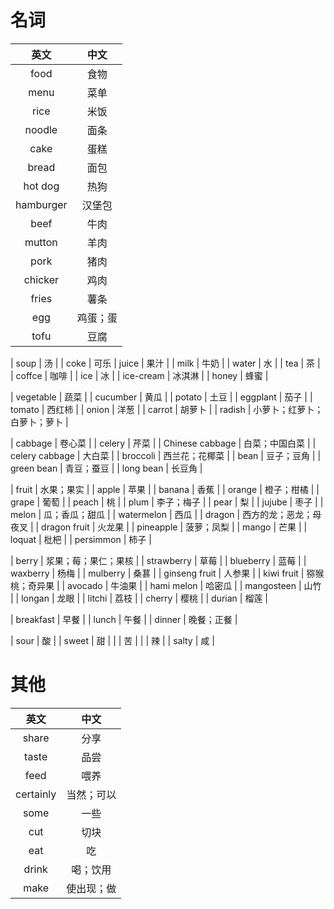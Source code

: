 # 名词
|英文|中文|
|:---:|:---:|
| food | 食物 |
| menu | 菜单 |
| rice | 米饭 |
| noodle | 面条 |
| cake | 蛋糕 |
| bread | 面包 |
| hot dog | 热狗 |
| hamburger | 汉堡包 |
| beef | 牛肉 |
| mutton | 羊肉 |
| pork | 猪肉 |
| chicker | 鸡肉 |
| fries | 薯条 |
| egg | 鸡蛋；蛋 |
| tofu | 豆腐 |

| soup | 汤 |
| coke | 可乐
| juice | 果汁 | 
| milk | 牛奶 |
| water | 水 |
| tea | 茶 |
| coffce | 咖啡 |
| ice | 冰 |
| ice-cream | 冰淇淋 |
| honey | 蜂蜜 |

| vegetable | 蔬菜 |
| cucumber | 黄瓜 |
| potato | 土豆 |
| eggplant | 茄子 |
| tomato | 西红柿 |
| onion | 洋葱 |
| carrot | 胡萝卜 |
| radish | 小萝卜；红萝卜；白萝卜；萝卜 |

| cabbage | 卷心菜 |
| celery | 芹菜 |
| Chinese cabbage | 白菜；中国白菜 |
| celery cabbage | 大白菜 |
| broccoli | 西兰花；花椰菜 |
| bean | 豆子；豆角 |
| green bean | 青豆；蚕豆 |
| long bean | 长豆角 |

| fruit | 水果；果实 |
| apple | 苹果 |
| banana | 香蕉 |
| orange | 橙子；柑橘 |
| grape | 葡萄 |
| peach | 桃 |
| plum | 李子；梅子 |
| pear | 梨 |
| jujube | 枣子 |
| melon | 瓜；香瓜；甜瓜 |
| watermelon | 西瓜 |
| dragon | 西方的龙；恶龙；母夜叉 |
| dragon fruit | 火龙果 |
| pineapple | 菠萝；凤梨 |
| mango | 芒果 |
| loquat | 枇杷 |
| persimmon | 柿子 |

| berry | 浆果；莓；果仁；果核 |
| strawberry | 草莓 |
| blueberry | 蓝莓 |
| waxberry | 杨梅 |
| mulberry | 桑葚 |
| ginseng fruit | 人参果 |
| kiwi fruit | 猕猴桃；奇异果 |
| avocado | 牛油果 |
| hami melon | 哈密瓜 |
| mangosteen | 山竹 |
| longan | 龙眼 |
| litchi | 荔枝 |
| cherry | 樱桃 |
| durian | 榴莲 |

| breakfast | 早餐 |
| lunch | 午餐 |
| dinner | 晚餐；正餐 |

| sour | 酸 |
| sweet | 甜 |
|  | 苦 |
|  | 辣 |
| salty | 咸 |





# 其他
|英文|中文|
|:---:|:---:|
| share | 分享 |
| taste | 品尝 |
| feed | 喂养 |
| certainly | 当然；可以 |
| some | 一些 |
| cut | 切块 |
| eat | 吃 |
| drink | 喝；饮用 |
| make | 使出现；做 |

